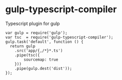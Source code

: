 gulp-typescript-compiler
===============

Typescript plugin for gulp

    var gulp = require('gulp');
    var tsc  = require('gulp-typescript-compiler');
    gulp.task('default', function () {
      return gulp
        .src('app/{,/*}*.ts')
        .pipe(tsc({
            sourcemap: true
        }))
        .pipe(gulp.dest('dist'));
    });
